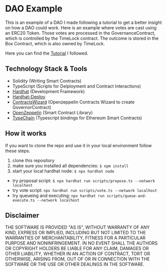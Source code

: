 # DAO Example

This is an example of a DAO I made following a tutorial to get a better insight on how a DAO could work.
Here is an example where votes are cast using an ERC20 Token.
Those votes are processed in the GovernanceContract, which is controlled by the TimeLock contract.
The outcome is stored in the Box Contract, which is also owned by TimeLock.

Here you can find the [Tutorial](https://www.youtube.com/watch?v=AhJtmUqhAqg&t=738s) I followed.

## Technology Stack & Tools

- Solidity (Writing Smart Contracts)
- TypeScript (Scripts for Delployment and Contract Interactions)
- [Hardhat](https://hardhat.org/) (Development Framework)
- [Hardhat-Deploy](https://github.com/wighawag/hardhat-deploy)
- [ContractsWizard](https://docs.openzeppelin.com/contracts/4.x/wizard) (Openzeppelin Contracts Wizard to create GovernorContract)
- [OpenZeppelin](https://www.openzeppelin.com/contracts) (Smart Contract Library)
- [TypeChain](https://github.com/dethcrypto/TypeChain) (Typescript bindings for Ethereum Smart Contracts)


## How it works

If you want to clone the repo and use it in your local environment follow these steps.

1. clone this repository
2. make sure you installed all dependencies:
```$ npm install```
3. start your local hardhat node: 
```$ npx hardhat node```

- try proposal script: 
```$ npx hardhat run scripts/propose.ts --network localhost```
- try vote script:
```npx hardhat run scripts/vote.ts --network localhost```
- try queueing and executing:
```npx hardhat run scripts/queue-and-execute.ts --network localhost```

## Disclaimer
THE SOFTWARE IS PROVIDED "AS IS", WITHOUT WARRANTY OF ANY KIND, EXPRESS OR IMPLIED, INCLUDING BUT NOT LIMITED TO THE WARRANTIES OF MERCHANTABILITY, FITNESS FOR A PARTICULAR PURPOSE AND NONINFRINGEMENT. 
IN NO EVENT SHALL THE AUTHORS OR COPYRIGHT HOLDERS BE LIABLE FOR ANY CLAIM, DAMAGES OR OTHER LIABILITY, WHETHER IN AN ACTION OF CONTRACT, TORT OR OTHERWISE, ARISING FROM, OUT OF OR IN CONNECTION WITH THE SOFTWARE OR THE USE OR OTHER DEALINGS IN THE SOFTWARE.
